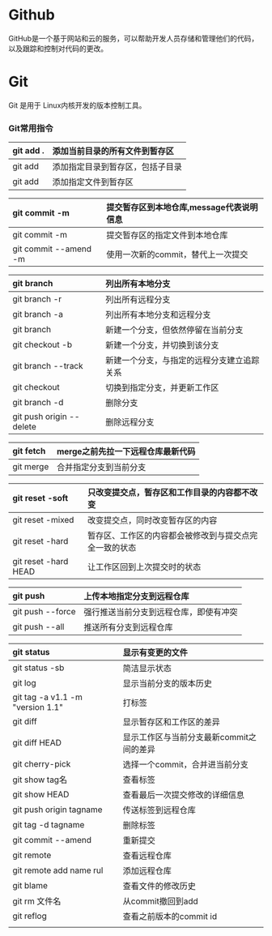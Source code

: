 # Github

GitHub是一个基于网站和云的服务，可以帮助开发人员存储和管理他们的代码，以及跟踪和控制对代码的更改。

# Git

Git 是用于 Linux内核开发的版本控制工具。

### Git常用指令

| git add .       | 添加当前目录的所有文件到暂存区   |
| :-------------- | :------------------------------- |
| git add <dir>   | 添加指定目录到暂存区，包括子目录 |
| git add <file1> | 添加指定文件到暂存区             |

| git commit -m <message>         | 提交暂存区到本地仓库,message代表说明信息 |
| :------------------------------ | :--------------------------------------- |
| git commit <file1> -m <message> | 提交暂存区的指定文件到本地仓库           |
| git commit --amend -m <message> | 使用一次新的commit，替代上一次提交       |

| git branch                                 | 列出所有本地分支                           |
| :----------------------------------------- | :----------------------------------------- |
| git branch -r                              | 列出所有远程分支                           |
| git branch -a                              | 列出所有本地分支和远程分支                 |
| git branch <branch-name>                   | 新建一个分支，但依然停留在当前分支         |
| git checkout -b <branch-name>              | 新建一个分支，并切换到该分支               |
| git branch --track <branch><remote-branch> | 新建一个分支，与指定的远程分支建立追踪关系 |
| git checkout <branch-name>                 | 切换到指定分支，并更新工作区               |
| git branch -d <branch-name>                | 删除分支                                   |
| git push origin --delete <branch-name>     | 删除远程分支                               |

| git fetch <remote> | merge之前先拉一下远程仓库最新代码 |
| :----------------- | :-------------------------------- |
| git merge <branch> | 合并指定分支到当前分支            |

| git reset -soft <commit>  | 只改变提交点，暂存区和工作目录的内容都不改变           |
| :------------------------ | :----------------------------------------------------- |
| git reset -mixed <commit> | 改变提交点，同时改变暂存区的内容                       |
| git reset -hard <commit>  | 暂存区、工作区的内容都会被修改到与提交点完全一致的状态 |
| git reset -hard HEAD      | 让工作区回到上次提交时的状态                           |

| git push <remote><branch> | 上传本地指定分支到远程仓库             |
| :------------------------ | :------------------------------------- |
| git push <remote> --force | 强行推送当前分支到远程仓库，即使有冲突 |
| git push <remote> --all   | 推送所有分支到远程仓库                 |

| git status                       | 显示有变更的文件                         |
| :------------------------------- | :--------------------------------------- |
| git status -sb                   | 简洁显示状态                             |
| git log                          | 显示当前分支的版本历史                   |
| git tag -a v1.1 -m "version 1.1" | 打标签                                   |
| git diff                         | 显示暂存区和工作区的差异                 |
| git diff HEAD                    | 显示工作区与当前分支最新commit之间的差异 |
| git cherry-pick <commit>         | 选择一个commit，合并进当前分支           |
| git show tag名                   | 查看标签                                 |
| git show HEAD                    | 查看最后一次提交修改的详细信息           |
| git push origin tagname          | 传送标签到远程仓库                       |
| git tag -d tagname               | 删除标签                                 |
| git commit --amend               | 重新提交                                 |
| git remote                       | 查看远程仓库                             |
| git remote add name rul          | 添加远程仓库                             |
| git blame                        | 查看文件的修改历史                       |
| git rm 文件名                    | 从commit撤回到add                        |
| git reflog                       | 查看之前版本的commit id                  |
|                                  |                                          |


